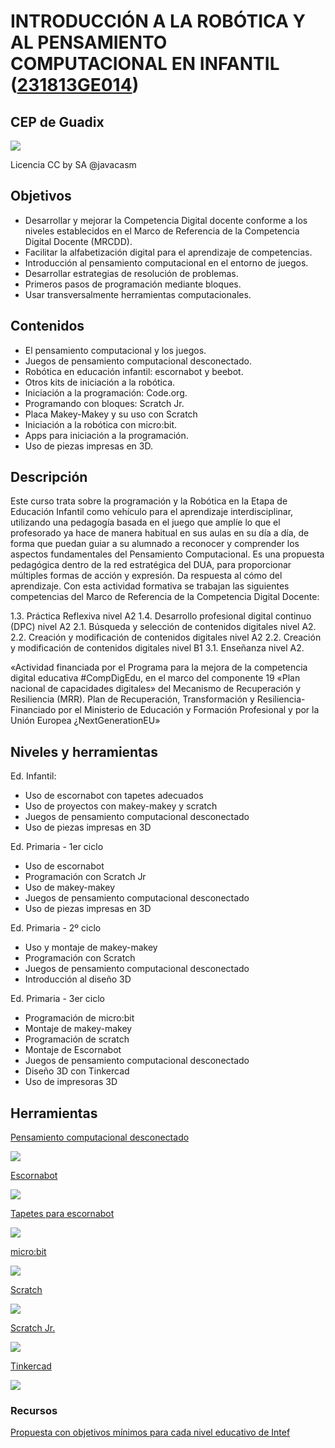 #  INTRODUCCIÓN A LA ROBÓTICA Y AL PENSAMIENTO COMPUTACIONAL EN INFANTIL ([231813GE014](https://www.juntadeandalucia.es/educacion/secretariavirtual/consultaCEP/actividad/231813GE014/))

## CEP de Guadix

![](./images/Licencia_CC_peque.png)

Licencia CC by SA @javacasm

## Objetivos

- Desarrollar y mejorar la Competencia Digital docente conforme a los niveles establecidos en el Marco de Referencia de la Competencia Digital Docente (MRCDD).
- Facilitar la alfabetización digital para el aprendizaje de competencias.
- Introducción al pensamiento computacional en el entorno de juegos.
- Desarrollar estrategias de resolución de problemas.
- Primeros pasos de programación mediante bloques.
- Usar transversalmente herramientas computacionales.

## Contenidos

- El pensamiento computacional y los juegos.
- Juegos de pensamiento computacional desconectado.
- Robótica en educación infantil: escornabot y beebot.
- Otros kits de iniciación a la robótica.
- Iniciación a la programación: Code.org.
- Programando con bloques: Scratch Jr.
- Placa Makey-Makey y su uso con Scratch
- Iniciación a la robótica con micro:bit.
- Apps para iniciación a la programación.
- Uso de piezas impresas en 3D.

## Descripción

Este curso trata sobre la programación y la Robótica en la Etapa de Educación Infantil como vehículo para el aprendizaje interdisciplinar, utilizando una pedagogía basada en el juego que amplíe lo que el profesorado ya hace de manera habitual en sus aulas en su día a día, de forma que puedan guiar a su alumnado a reconocer y comprender los aspectos fundamentales del Pensamiento Computacional.
Es una propuesta pedagógica dentro de la red estratégica del DUA, para proporcionar múltiples formas de acción y expresión. Da respuesta al cómo del aprendizaje.
Con esta actividad formativa se trabajan las siguientes competencias del Marco de Referencia de la
Competencia Digital Docente:

1.3. Práctica Reflexiva nivel A2
1.4. Desarrollo profesional digital continuo (DPC) nivel A2
2.1. Búsqueda y selección de contenidos digitales nivel A2.
2.2. Creación y modificación de contenidos digitales nivel A2
2.2. Creación y modificación de contenidos digitales nivel B1
3.1. Enseñanza nivel A2.

«Actividad financiada por el Programa para la mejora de la competencia digital educativa #CompDigEdu,
en el marco del componente 19 «Plan nacional de capacidades digitales» del Mecanismo de Recuperación
y Resiliencia (MRR). Plan de Recuperación, Transformación y Resiliencia-Financiado por el Ministerio
de Educación y Formación Profesional y por la Unión Europea ¿NextGenerationEU»

## Niveles y herramientas

Ed. Infantil: 

* Uso de escornabot con tapetes adecuados
* Uso de proyectos con makey-makey y scratch
* Juegos de pensamiento computacional desconectado
* Uso de piezas impresas en 3D

Ed. Primaria - 1er ciclo
* Uso de escornabot
* Programación con Scratch Jr
* Uso de makey-makey
* Juegos de pensamiento computacional desconectado
* Uso de piezas impresas en 3D


Ed. Primaria - 2º ciclo
* Uso y montaje de makey-makey 
* Programación con Scratch
* Juegos de pensamiento computacional desconectado
* Introducción al diseño 3D


Ed. Primaria - 3er ciclo
* Programación de micro:bit
* Montaje de makey-makey
* Programación de scratch 
* Montaje de Escornabot
* Juegos de pensamiento computacional desconectado
* Diseño 3D con Tinkercad
* Uso de impresoras 3D


## Herramientas

[Pensamiento computacional desconectado](https://csunplugged.org/es/)

![](./images/codyRobycompleto-1-400x273.png)

[Escornabot](https://escornabot.com/es/index)

![](./images/escornabot.png)

[Tapetes para escornabot](https://pablorubma.cc/escornabot/tableros-y-recursos/)

![](./images/alfabeto.png)

[micro:bit](http://microbit.org/)

![](./images/Incio_bloques.png)

[Scratch](https://scratch.mit.edu/)

![](./images/RecorridoAndaluciaMapa.png)

[Scratch Jr.](https://www.scratchjr.org/)

![](./images/ScratchJr.png)

[Tinkercad](https://tinkercad.com)

![](./images/tinkercad.png)

### Recursos

[Propuesta con objetivos mínimos para cada nivel educativo de Intef](http://code.intef.es/wp-content/uploads/2018/10/Ponencia-sobre-Pensamiento-Computacional.-Informe-Final.pdf#page=65)